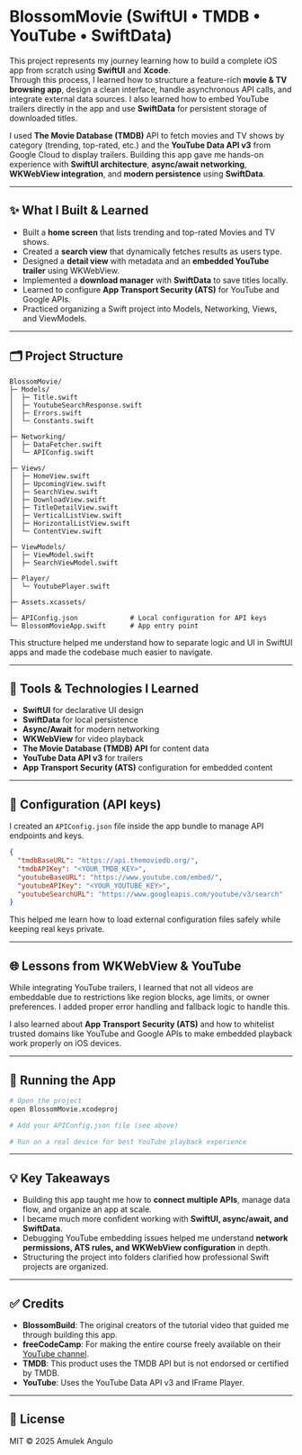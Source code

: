 # BlossomMovie (SwiftUI • TMDB • YouTube • SwiftData)

This project represents my journey learning how to build a complete iOS app from scratch using **SwiftUI** and **Xcode**.  
Through this process, I learned how to structure a feature-rich **movie & TV browsing app**, design a clean interface, handle asynchronous API calls, and integrate external data sources. I also learned how to embed YouTube trailers directly in the app and use **SwiftData** for persistent storage of downloaded titles.

I used **The Movie Database (TMDB)** API to fetch movies and TV shows by category (trending, top-rated, etc.) and the **YouTube Data API v3** from Google Cloud to display trailers. Building this app gave me hands-on experience with **SwiftUI architecture**, **async/await networking**, **WKWebView integration**, and **modern persistence** using **SwiftData**.

---

## ✨ What I Built & Learned

- Built a **home screen** that lists trending and top-rated Movies and TV shows.
- Created a **search view** that dynamically fetches results as users type.  
- Designed a **detail view** with metadata and an **embedded YouTube trailer** using WKWebView.  
- Implemented a **download manager** with **SwiftData** to save titles locally.  
- Learned to configure **App Transport Security (ATS)** for YouTube and Google APIs.  
- Practiced organizing a Swift project into Models, Networking, Views, and ViewModels.

---

## 🗂 Project Structure

```
BlossomMovie/
├─ Models/
│  ├─ Title.swift
│  ├─ YoutubeSearchResponse.swift
│  ├─ Errors.swift
│  └─ Constants.swift
│
├─ Networking/
│  ├─ DataFetcher.swift
│  └─ APIConfig.swift
│
├─ Views/
│  ├─ HomeView.swift
│  ├─ UpcomingView.swift
│  ├─ SearchView.swift
│  ├─ DownloadView.swift
│  ├─ TitleDetailView.swift
│  ├─ VerticalListView.swift
│  ├─ HorizontalListView.swift
│  └─ ContentView.swift
│
├─ ViewModels/
│  ├─ ViewModel.swift
│  ├─ SearchViewModel.swift
│
├─ Player/
│  └─ YoutubePlayer.swift
│
├─ Assets.xcassets/
│
├─ APIConfig.json             # Local configuration for API keys
└─ BlossomMovieApp.swift      # App entry point
```

This structure helped me understand how to separate logic and UI in SwiftUI apps and made the codebase much easier to navigate.

---

## 🔧 Tools & Technologies I Learned

- **SwiftUI** for declarative UI design  
- **SwiftData** for local persistence  
- **Async/Await** for modern networking  
- **WKWebView** for video playback  
- **The Movie Database (TMDB) API** for content data  
- **YouTube Data API v3** for trailers  
- **App Transport Security (ATS)** configuration for embedded content  

---

## 🔑 Configuration (API keys)

I created an `APIConfig.json` file inside the app bundle to manage API endpoints and keys.

```json
{
  "tmdbBaseURL": "https://api.themoviedb.org/",
  "tmdbAPIKey": "<YOUR_TMDB_KEY>",
  "youtubeBaseURL": "https://www.youtube.com/embed/",
  "youtubeAPIKey": "<YOUR_YOUTUBE_KEY>",
  "youtubeSearchURL": "https://www.googleapis.com/youtube/v3/search"
}
```

This helped me learn how to load external configuration files safely while keeping real keys private.

---

## 🌐 Lessons from WKWebView & YouTube

While integrating YouTube trailers, I learned that not all videos are embeddable due to restrictions like region blocks, age limits, or owner preferences. I added proper error handling and fallback logic to handle this.

I also learned about **App Transport Security (ATS)** and how to whitelist trusted domains like YouTube and Google APIs to make embedded playback work properly on iOS devices.

---

## 🚀 Running the App

```bash
# Open the project
open BlossomMovie.xcodeproj

# Add your APIConfig.json file (see above)

# Run on a real device for best YouTube playback experience
```

---

## 💡 Key Takeaways

- Building this app taught me how to **connect multiple APIs**, manage data flow, and organize an app at scale.  
- I became much more confident working with **SwiftUI, async/await, and SwiftData**.  
- Debugging YouTube embedding issues helped me understand **network permissions, ATS rules, and WKWebView configuration** in depth.  
- Structuring the project into folders clarified how professional Swift projects are organized.

---

## ✅ Credits

- **BlossomBuild**: The original creators of the tutorial video that guided me through building this app.  
- **freeCodeCamp**: For making the entire course freely available on their [YouTube channel](https://www.youtube.com/@freecodecamp).  
- **TMDB**: This product uses the TMDB API but is not endorsed or certified by TMDB.  
- **YouTube**: Uses the YouTube Data API v3 and IFrame Player.

---

## 📄 License

MIT © 2025 Amulek Angulo
